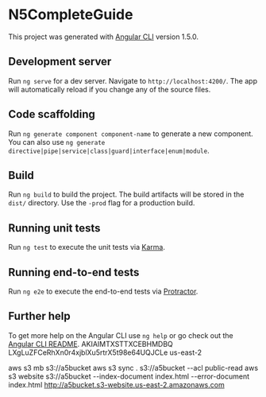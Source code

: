 # N5CompleteGuide

This project was generated with [Angular CLI](https://github.com/angular/angular-cli) version 1.5.0.

## Development server

Run `ng serve` for a dev server. Navigate to `http://localhost:4200/`. The app will automatically reload if you change any of the source files.

## Code scaffolding

Run `ng generate component component-name` to generate a new component. You can also use `ng generate directive|pipe|service|class|guard|interface|enum|module`.

## Build

Run `ng build` to build the project. The build artifacts will be stored in the `dist/` directory. Use the `-prod` flag for a production build.

## Running unit tests

Run `ng test` to execute the unit tests via [Karma](https://karma-runner.github.io).

## Running end-to-end tests

Run `ng e2e` to execute the end-to-end tests via [Protractor](http://www.protractortest.org/).

## Further help

To get more help on the Angular CLI use `ng help` or go check out the [Angular CLI README](https://github.com/angular/angular-cli/blob/master/README.md).
AKIAIMTXSTTXCEBHMDBQ
LXgLuZFCeRhXn0r4xjblXu5rtrX5t98e64UQJCLe
us-east-2 

aws s3 mb s3://a5bucket
aws s3 sync . s3://a5bucket --acl public-read
aws s3 website s3://a5bucket --index-document index.html --error-document index.html
http://a5bucket.s3-website.us-east-2.amazonaws.com
